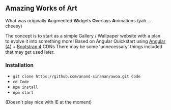 ## Amazing Works of Art ##

What was originally **A**ugmented **W**idgets **O**verlays **A**nimations (yah ... cheesy)

The concept is to start as a simple Gallery / Wallpaper website with a plan to evolve it into something more!
Based on Angular Quickstart using [Angular (4)](https://angular.io/) + [Bootstrap 4](https://v4-alpha.getbootstrap.com/) CDNs
There may be some 'unnecessary' things included that may get used later.


### Installation ###

* `git clone https://github.com/anand-sinanan/awoa.git Code`
* `cd Code`
* `npm install`
* `npm start` 

(Doesn't play nice with IE at the moment)
